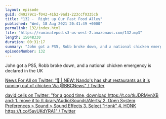 ```yaml
---
layout: episode
guid: d49279c1-f042-41b2-9ad1-223ccf0335cb
title: "132 -  Right up Our Fast Food Alley"
published: "Wed, 18 Aug 2021 20:41:49 +0000"
permalink: 132/index.html
file: "https://ruminatepod.s3-us-west-2.amazonaws.com/132.mp3"
length: 15048330
duration: 00:31:17
summary: "John got a PS5, Robb broke down, and a national chicken emergency is declared in the UK"
episodeNumber: 132
---
```


John got a PS5, Robb broke down, and a national chicken emergency is declared in the UK

[News For All on Twitter: "🚨 | NEW: Nando's has shut restaurants as it is running out of chicken Via @BBCNews" / Twitter](https://twitter.com/NewsForAllUK/status/1427909313562038273)

[david celis on Twitter: "for a good time, download https://t.co/tkJDRMvnXB and: 1. move it to /Library/Audio/Sounds/Alerts/ 2. Open System Preferences > Sound > Sound Effects 3. Select "Honk" 4. HONK https://t.co/5avUKdYRA1" / Twitter](https://twitter.com/davidcelis/status/1189702177435947009)
